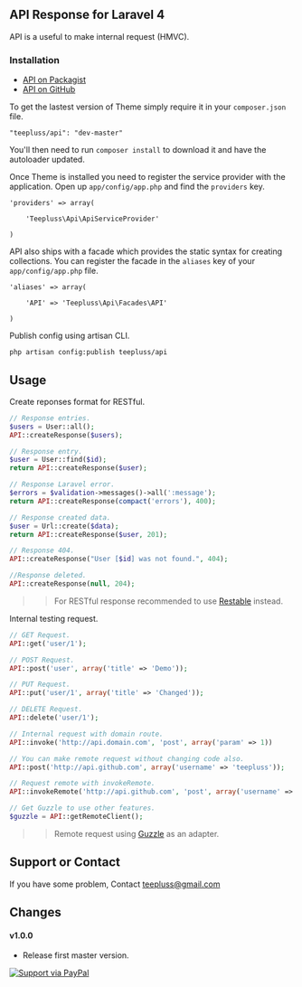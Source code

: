 ## API Response for Laravel 4

API is a useful to make internal request (HMVC).

### Installation

- [API on Packagist](https://packagist.org/packages/teepluss/api)
- [API on GitHub](https://github.com/teepluss/laravel4-api)

To get the lastest version of Theme simply require it in your `composer.json` file.

~~~
"teepluss/api": "dev-master"
~~~

You'll then need to run `composer install` to download it and have the autoloader updated.

Once Theme is installed you need to register the service provider with the application. Open up `app/config/app.php` and find the `providers` key.

~~~
'providers' => array(

    'Teepluss\Api\ApiServiceProvider'

)
~~~

API also ships with a facade which provides the static syntax for creating collections. You can register the facade in the `aliases` key of your `app/config/app.php` file.

~~~
'aliases' => array(

    'API' => 'Teepluss\Api\Facades\API'

)
~~~

Publish config using artisan CLI.

~~~
php artisan config:publish teepluss/api
~~~

## Usage

Create reponses format for RESTful.

~~~php
// Response entries.
$users = User::all();
API::createResponse($users);

// Response entry.
$user = User::find($id);
return API::createResponse($user);

// Response Laravel error.
$errors = $validation->messages()->all(':message');
return API::createResponse(compact('errors'), 400);

// Response created data.
$user = Url::create($data);
return API::createResponse($user, 201);

// Response 404.
API::createResponse("User [$id] was not found.", 404);

//Response deleted.
API::createResponse(null, 204);
~~~
>> For RESTful response recommended to use [Restable](https://github.com/teepluss/laravel4-restable) instead.

Internal testing request.

~~~php
// GET Request.
API::get('user/1');

// POST Request.
API::post('user', array('title' => 'Demo'));

// PUT Request.
API::put('user/1', array('title' => 'Changed'));

// DELETE Request.
API::delete('user/1');

// Internal request with domain route.
API::invoke('http://api.domain.com', 'post', array('param' => 1))

// You can make remote request without changing code also.
API::post('http://api.github.com', array('username' => 'teepluss'));

// Request remote with invokeRemote.
API::invokeRemote('http://api.github.com', 'post', array('username' => 'teepluss'));

// Get Guzzle to use other features.
$guzzle = API::getRemoteClient();
~~~
>> Remote request using [Guzzle](http://guzzlephp.org/) as an adapter.

## Support or Contact

If you have some problem, Contact teepluss@gmail.com

## Changes

#### v1.0.0
- Release first master version.


[![Support via PayPal](https://rawgithub.com/chris---/Donation-Badges/master/paypal.jpeg)](https://www.paypal.com/cgi-bin/webscr?cmd=_s-xclick&hosted_button_id=9GEC8J7FAG6JA)